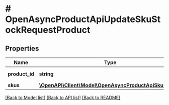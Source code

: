 # # OpenAsyncProductApiUpdateSkuStockRequestProduct

## Properties

Name | Type | Description | Notes
------------ | ------------- | ------------- | -------------
**product_id** | **string** | Идентификатор продукта | [optional]
**skus** | [**\OpenAPI\Client\Model\OpenAsyncProductApiSkuStock[]**](OpenAsyncProductApiSkuStock.md) |  | [optional]

[[Back to Model list]](../../README.md#models) [[Back to API list]](../../README.md#endpoints) [[Back to README]](../../README.md)
